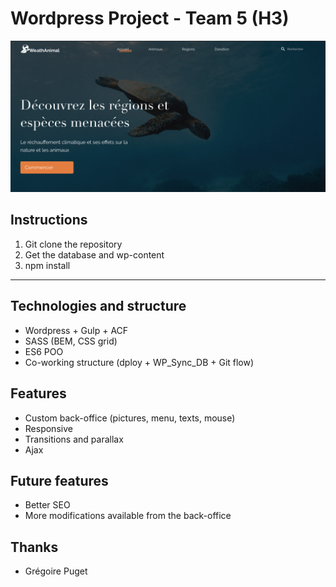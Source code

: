 # Wordpress Project - Team 5 (H3)

![alt text](wp-content/themes/g5_theme/assets/images/preview.png)

## Instructions

1. Git clone the repository
2. Get the database and wp-content
3. npm install

___

## Technologies and structure

- Wordpress + Gulp + ACF
- SASS (BEM, CSS grid)
- ES6 POO
- Co-working structure (dploy + WP_Sync_DB + Git flow)

## Features
- Custom back-office (pictures, menu, texts, mouse)
- Responsive
- Transitions and parallax
- Ajax 

## Future features
- Better SEO
- More modifications available from the back-office

## Thanks
- Grégoire Puget
